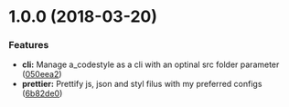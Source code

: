<a name="1.0.0"></a>
# 1.0.0 (2018-03-20)


### Features

* **cli:** Manage a_codestyle as a cli with an optinal src folder parameter ([050eea2](https://github.com/Alexgalinier/a_codestyle/commit/050eea2))
* **prettier:** Prettify js, json and styl filus with my preferred configs ([6b82de0](https://github.com/Alexgalinier/a_codestyle/commit/6b82de0))
